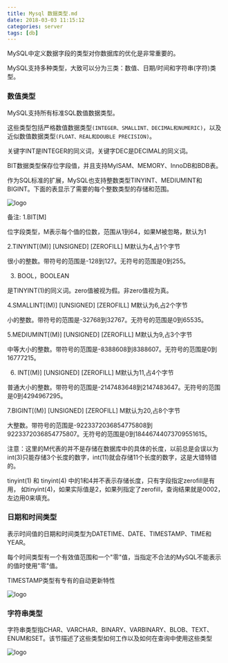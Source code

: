 ```yaml
---
title: Mysql 数据类型.md
date: 2018-03-03 11:15:12
categories: server
tags: [db] 
---
```

MySQL中定义数据字段的类型对你数据库的优化是非常重要的。

MySQL支持多种类型，大致可以分为三类：数值、日期/时间和字符串(字符)类型。

<!--more-->
### 数值类型
MySQL支持所有标准SQL数值数据类型。

这些类型包括严格数值数据类型`(INTEGER、SMALLINT、DECIMAL和NUMERIC)`，以及近似数值数据类型`(FLOAT、REAL和DOUBLE PRECISION)`。

关键字INT是INTEGER的同义词，关键字DEC是DECIMAL的同义词。

BIT数据类型保存位字段值，并且支持MyISAM、MEMORY、InnoDB和BDB表。

作为SQL标准的扩展，MySQL也支持整数类型TINYINT、MEDIUMINT和BIGINT。下面的表显示了需要的每个整数类型的存储和范围。

![logo](/images/server/数据库/mysqlint.png) 

备注: 
1.BIT[M]

位字段类型，M表示每个值的位数，范围从1到64，如果M被忽略，默认为1

2.TINYINT[(M)] [UNSIGNED] [ZEROFILL]  M默认为4,占1个字节

很小的整数。带符号的范围是-128到127。无符号的范围是0到255。

3. BOOL，BOOLEAN

是TINYINT(1)的同义词。zero值被视为假。非zero值视为真。

4.SMALLINT[(M)] [UNSIGNED] [ZEROFILL] M默认为6,占2个字节

小的整数。带符号的范围是-32768到32767。无符号的范围是0到65535。

5.MEDIUMINT[(M)] [UNSIGNED] [ZEROFILL] M默认为9,占3个字节

中等大小的整数。带符号的范围是-8388608到8388607。无符号的范围是0到16777215。

6. INT[(M)] [UNSIGNED] [ZEROFILL]   M默认为11,占4个字节

普通大小的整数。带符号的范围是-2147483648到2147483647。无符号的范围是0到4294967295。

7.BIGINT[(M)] [UNSIGNED] [ZEROFILL] M默认为20,占8个字节

大整数。带符号的范围是-9223372036854775808到9223372036854775807。无符号的范围是0到18446744073709551615。

注意：这里的M代表的并不是存储在数据库中的具体的长度，以前总是会误以为int(3)只能存储3个长度的数字，int(11)就会存储11个长度的数字，这是大错特错的。

tinyint(1) 和 tinyint(4) 中的1和4并不表示存储长度，只有字段指定zerofill是有用，
如tinyint(4)，如果实际值是2，如果列指定了zerofill，查询结果就是0002，左边用0来填充。

### 日期和时间类型

表示时间值的日期和时间类型为DATETIME、DATE、TIMESTAMP、TIME和YEAR。

每个时间类型有一个有效值范围和一个"零"值，当指定不合法的MySQL不能表示的值时使用"零"值。

TIMESTAMP类型有专有的自动更新特性

![logo](/images/server/数据库/mysqldate.png) 

### 字符串类型

字符串类型指CHAR、VARCHAR、BINARY、VARBINARY、BLOB、TEXT、ENUM和SET。该节描述了这些类型如何工作以及如何在查询中使用这些类型

![logo](/images/server/数据库/mysqlchar.png) 

